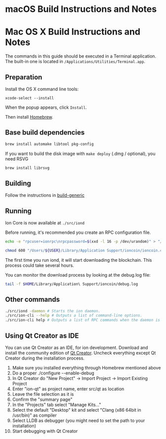 macOS Build Instructions and Notes
=======
Mac OS X Build Instructions and Notes
====================================

The commands in this guide should be executed in a Terminal application.
The built-in one is located in `/Applications/Utilities/Terminal.app`.

Preparation
-----------

Install the OS X command line tools:

`xcode-select --install`

When the popup appears, click `Install`.

Then install [Homebrew](https://brew.sh).

Base build dependencies
-----------------------

```bash
brew install automake libtool pkg-config
```

If you want to build the disk image with `make deploy` (.dmg / optional), you need RSVG

```bash
brew install librsvg
```

Building
--------

Follow the instructions in [build-generic](build-generic.md)

Running
-------

Ion Core is now available at `./src/iond`

Before running, it's recommended you create an RPC configuration file.

```bash
echo -e "rpcuser=ionrpc\nrpcpassword=$(xxd -l 16 -p /dev/urandom)" > "/Users/${USER}/Library/Application Support/ioncoin/ioncoin.conf"

chmod 600 "/Users/${USER}/Library/Application Support/ioncoin/ioncoin.conf"
```

The first time you run iond, it will start downloading the blockchain. This process could take several hours.

You can monitor the download process by looking at the debug.log file:

```bash
tail -f $HOME/Library/Application\ Support/ioncoin/debug.log
```

Other commands
-------

```bash
./src/iond -daemon # Starts the ion daemon.
./src/ion-cli --help # Outputs a list of command-line options.
./src/ion-cli help # Outputs a list of RPC commands when the daemon is running.
```

Using Qt Creator as IDE
------------------------

You can use Qt Creator as an IDE, for ion development.
Download and install the community edition of [Qt Creator](https://www.qt.io/download/).
Uncheck everything except Qt Creator during the installation process.

1. Make sure you installed everything through Homebrew mentioned above
2. Do a proper ./configure --enable-debug
3. In Qt Creator do "New Project" -> Import Project -> Import Existing Project
4. Enter "ion-qt" as project name, enter src/qt as location
5. Leave the file selection as it is
6. Confirm the "summary page"
7. In the "Projects" tab select "Manage Kits..."
8. Select the default "Desktop" kit and select "Clang (x86 64bit in /usr/bin)" as compiler
9. Select LLDB as debugger (you might need to set the path to your installation)
10. Start debugging with Qt Creator
